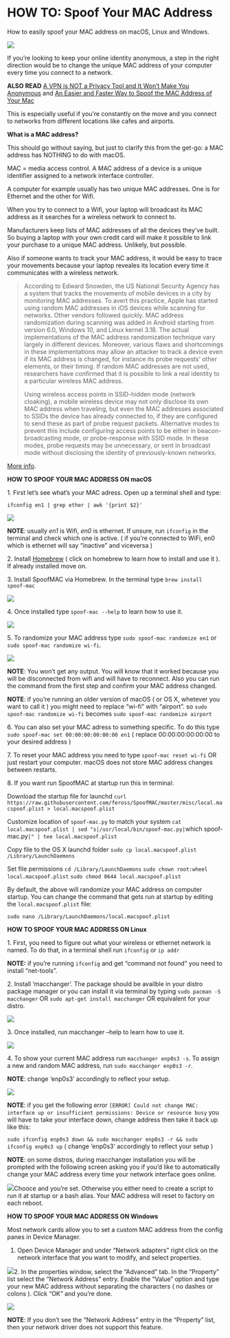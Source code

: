 
# HOW TO: Spoof Your MAC Address

How to easily spoof your MAC address on macOS, Linux and Windows.

[![](https://www.funkyspacemonkey.com/wp-content/uploads/2019/10/spoof-mac-address-linux-macos-windows-FSMdotCOM.jpg)](https://www.funkyspacemonkey.com/how-to-spoof-your-mac-address/spoof-mac-address-linux-macos-windows-fsmdotcom)

If you’re looking to keep your online identity anonymous, a step in the right direction would be to change the unique MAC address of your computer every time you connect to a network.

**ALSO READ** [A VPN is NOT a Privacy Tool and It Won’t Make You Anonymous](https://www.funkyspacemonkey.com/a-vpn-is-not-a-privacy-tool-and-it-wont-make-you-anonymous) and [An Easier and Faster Way to Spoof the MAC Address of Your Mac](https://www.funkyspacemonkey.com/an-easier-and-faster-way-to-spoof-the-mac-address-of-your-mac)

This is especially useful if you’re constantly on the move and you connect to networks from different locations like cafes and airports.

**What is a MAC address?**

This should go without saying, but just to clarify this from the get-go: a MAC address has NOTHING to do with macOS.

MAC = media access control. A MAC address of a device is a unique identifier assigned to a network interface controller.

A computer for example usually has two unique MAC addresses. One is for Ethernet and the other for Wifi.

When you try to connect to a Wifi, your laptop will broadcast its MAC address as it searches for a wireless network to connect to.

Manufacturers keep lists of MAC addresses of all the devices they’ve built. So buying a laptop with your own credit card will make it possible to link your purchase to a unique MAC address. Unlikely, but possible.

Also if someone wants to track your MAC address, it would be easy to trace your movements because your laptop reveales its location every time it communicates with a wireless network.

> According to Edward Snowden, the US National Security Agency has a system that tracks the movements of mobile devices in a city by monitoring MAC addresses. To avert this practice, Apple has started using random MAC addresses in iOS devices while scanning for networks. Other vendors followed quickly. MAC address randomization during scanning was added in Android starting from version 6.0, Windows 10, and Linux kernel 3.18\. The actual implementations of the MAC address randomization technique vary largely in different devices. Moreover, various flaws and shortcomings in these implementations may allow an attacker to track a device even if its MAC address is changed, for instance its probe requests’ other elements, or their timing. If random MAC addresses are not used, researchers have confirmed that it is possible to link a real identity to a particular wireless MAC address.
> 
> Using wireless access points in SSID-hidden mode (network cloaking), a mobile wireless device may not only disclose its own MAC address when traveling, but even the MAC addresses associated to SSIDs the device has already connected to, if they are configured to send these as part of probe request packets. Alternative modes to prevent this include configuring access points to be either in beacon-broadcasting mode, or probe-response with SSID mode. In these modes, probe requests may be unnecessary, or sent in broadcast mode without disclosing the identity of previously-known networks.

[More info](https://en.wikipedia.org/wiki/MAC_address#Tracking).

**HOW TO SPOOF YOUR MAC ADDRESS ON macOS**

1\. First let’s see what’s your MAC adress. Open up a terminal shell and type:

`ifconfig en1 | grep ether | awk '{print $2}'`

[![](https://www.funkyspacemonkey.com/wp-content/uploads/2019/10/spoof-MAC-address-macos-1-FSMdotCOM.jpg)](https://www.funkyspacemonkey.com/how-to-spoof-your-mac-address/spoof-mac-address-macos-1-fsmdotcom)

**NOTE**: usually _en1_ is Wifi, _en0_ is ethernet. If unsure, run `ifconfig` in the terminal and check which one is active. ( if you’re connected to WiFi, en0 which is ethernet will say “inactive” and viceversa )

2\. Install [Homebrew](https://www.funkyspacemonkey.com/homebrew-starter-guide-missing-package-manager-macos) ( click on homebrew to learn how to install and use it ). If already installed move on.

3\. Install SpoofMAC via Homebrew. In the terminal type `brew install spoof-mac`

[![](https://www.funkyspacemonkey.com/wp-content/uploads/2019/10/spoof-MAC-address-macos-2-FSMdotCOM.jpg)](https://www.funkyspacemonkey.com/how-to-spoof-your-mac-address/spoof-mac-address-macos-2-fsmdotcom)

4\. Once installed type `spoof-mac --help` to learn how to use it.

[![](https://www.funkyspacemonkey.com/wp-content/uploads/2019/10/spoof-MAC-address-macos-3-FSMdotCOM.jpg)](https://www.funkyspacemonkey.com/how-to-spoof-your-mac-address/spoof-mac-address-macos-3-fsmdotcom)

5\. To randomize your MAC address type `sudo spoof-mac randomize en1` or `sudo spoof-mac randomize wi-fi`.

[![](https://www.funkyspacemonkey.com/wp-content/uploads/2019/10/spoof-MAC-address-macos-4-FSMdotCOM.jpg)](https://www.funkyspacemonkey.com/how-to-spoof-your-mac-address/spoof-mac-address-macos-4-fsmdotcom)

**NOTE**: You won’t get any output. You will know that it worked because you will be disconnected from wifi and will have to reconnect. Also you can run the command from the first step and confirm your MAC address changed.

**NOTE**: if you’re running an older version of macOS ( or OS X, whetever you want to call it ) you might need to replace “wi-fi” with “airport”. so `sudo spoof-mac randomize wi-fi` becomes `sudo spoof-mac randomize airport`

6\. You can also set your MAC adress to something specific. To do this type `sudo spoof-mac set 00:00:00:00:00:00 en1` ( replace 00:00:00:00:00:00 to your desired address )

7\. To reset your MAC address you need to type `spoof-mac reset wi-fi` OR just restart your computer. macOS does not store MAC address changes between restarts.

8\. If you want run SpoofMAC at startup run this in terminal:

Download the startup file for launchd
`curl https://raw.githubusercontent.com/feross/SpoofMAC/master/misc/local.macspoof.plist > local.macspoof.plist`

Customize location of `spoof-mac.py` to match your system
`cat local.macspoof.plist | sed "s|/usr/local/bin/spoof-mac.py|`which spoof-mac.py`|" | tee local.macspoof.plist`

Copy file to the OS X launchd folder
`sudo cp local.macspoof.plist /Library/LaunchDaemons`

Set file permissions
`cd /Library/LaunchDaemons`
`sudo chown root:wheel local.macspoof.plist`
`sudo chmod 0644 local.macspoof.plist`

By default, the above will randomize your MAC address on computer startup. You can change the command that gets run at startup by editing the `local.macspoof.plist` file:

`sudo nano /Library/LaunchDaemons/local.macspoof.plist`

**HOW TO SPOOF YOUR MAC ADDRESS ON Linux**

1\. First, you need to figure out what your wireless or ethernet network is named. To do that, in a terminal shell run `ifconfig` or `ip addr`

**NOTE:** if you’re running `ifconfig` and get “command not found” you need to install “net-tools”.

2\. Install ‘macchanger’. The package should be availble in your distro package manager or you can install it via terminal by typing `sudo pacman -S macchanger` OR `sudo apt-get install macchanger` OR equivalent for your distro.

[![](https://www.funkyspacemonkey.com/wp-content/uploads/2019/10/spoof-MAC-address-linux-3-FSMdotCOM.jpg)](https://www.funkyspacemonkey.com/how-to-spoof-your-mac-address/spoof-mac-address-linux-3-fsmdotcom)

3\. Once installed, run macchanger –help to learn how to use it.

[![](https://www.funkyspacemonkey.com/wp-content/uploads/2019/10/spoof-MAC-address-linux-4-FSMdotCOM.jpg)](https://www.funkyspacemonkey.com/how-to-spoof-your-mac-address/spoof-mac-address-linux-4-fsmdotcom)

4\. To show your current MAC address run `macchanger enp0s3 -s`. To assign a new and random MAC address, run `sudo macchanger enp0s3 -r`.

**NOTE**: change ‘enp0s3’ accordingly to reflect your setup.

[![](https://www.funkyspacemonkey.com/wp-content/uploads/2019/10/spoof-MAC-address-linux-5-FSMdotCOM.jpg)](https://www.funkyspacemonkey.com/how-to-spoof-your-mac-address/spoof-mac-address-linux-5-fsmdotcom)

**NOTE**: if you get the following error `[ERROR] Could not change MAC: interface up or insufficient permissions: Device or resource busy` you will have to take your interface down, change address then take it back up like this:

`sudo ifconfig enp0s3 down && sudo macchanger enp0s3 -r && sudo ifconfig enp0s3 up` ( change ‘enp0s3’ accordingly to reflect your setup )

**NOTE**: on some distros, during macchanger installation you will be prompted with the following screen asking you if you’d like to automatically change your MAC address every time your network interface goes online.

[![](https://www.funkyspacemonkey.com/wp-content/uploads/2019/10/spoof-MAC-address-linux-6-FSMdotCOM.jpg)](https://www.funkyspacemonkey.com/how-to-spoof-your-mac-address/spoof-mac-address-linux-6-fsmdotcom)Chooce <Yes> and you’re set. Otherwise you either need to create a script to run it at startup or a bash alias.  Your MAC address will reset to factory on each reboot.

**HOW TO SPOOF YOUR MAC ADDRESS ON Windows**

Most network cards allow you to set a custom MAC address from the config panes in Device Manager.

1.  Open Device Manager and under “Network adapters” right click on the network interface that you want to modify, and select properties.

[![](https://www.funkyspacemonkey.com/wp-content/uploads/2019/10/spoof-MAC-address-windows-1-FSMdotCOM.jpg)](https://www.funkyspacemonkey.com/how-to-spoof-your-mac-address/spoof-mac-address-windows-1-fsmdotcom)2\. In the properties window, select the “Advanced” tab. In the “Property” list select the “Network Address” entry. Enable the “Value” option and type your new MAC address without separating the characters ( no dashes or colons ). Click “OK” and you’re done.

[![](https://www.funkyspacemonkey.com/wp-content/uploads/2019/10/spoof-MAC-address-windows-2-FSMdotCOM.jpg)](https://www.funkyspacemonkey.com/how-to-spoof-your-mac-address/spoof-mac-address-windows-2-fsmdotcom)

**NOTE**: If you don’t see the “Network Address” entry in the “Property” list, then your network driver does not support this feature.

